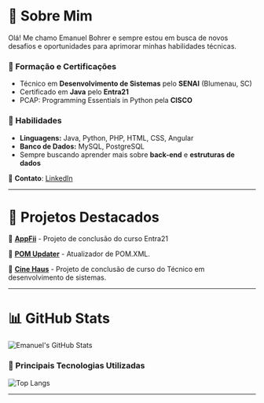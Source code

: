 # 👋 Sobre Mim

Olá! Me chamo Emanuel Bohrer e sempre estou em busca de novos desafios e oportunidades para aprimorar minhas habilidades técnicas.

### 📌 Formação e Certificações
- Técnico em **Desenvolvimento de Sistemas** pelo **SENAI** (Blumenau, SC)
- Certificado em **Java** pelo **Entra21**
- PCAP: Programming Essentials in Python pela **CISCO**



### 📌 Habilidades
- **Linguagens:** Java, Python, PHP, HTML, CSS, Angular
- **Banco de Dados:** MySQL, PostgreSQL
- Sempre buscando aprender mais sobre **back-end** e **estruturas de dados**

📩 **Contato**: [LinkedIn](https://www.linkedin.com/in/emanuel-bohrer-008b1b1a2/)

---

# 📌 Projetos Destacados

🔹 **[AppFii](https://github.com/EmanuelBohrer/projeto-entra21-appfii)** - Projeto de conclusão do curso Entra21

🔹 **[POM Updater](https://github.com/EmanuelBohrer/pom-updater)** - Atualizador de POM.XML.

🔹 **[Cine Haus](https://github.com/EmanuelBohrer/CineHaus_V.2)** - Projeto de conclusão de curso do Técnico em desenvolvimento de sistemas.

---

# 📊 GitHub Stats

![Emanuel's GitHub Stats](https://github-readme-stats.vercel.app/api?username=EmanuelBohrer&show_icons=true&theme=radical)

### 📌 Principais Tecnologias Utilizadas
![Top Langs](https://github-readme-stats.vercel.app/api/top-langs/?username=EmanuelBohrer&layout=compact&theme=radical)

---


